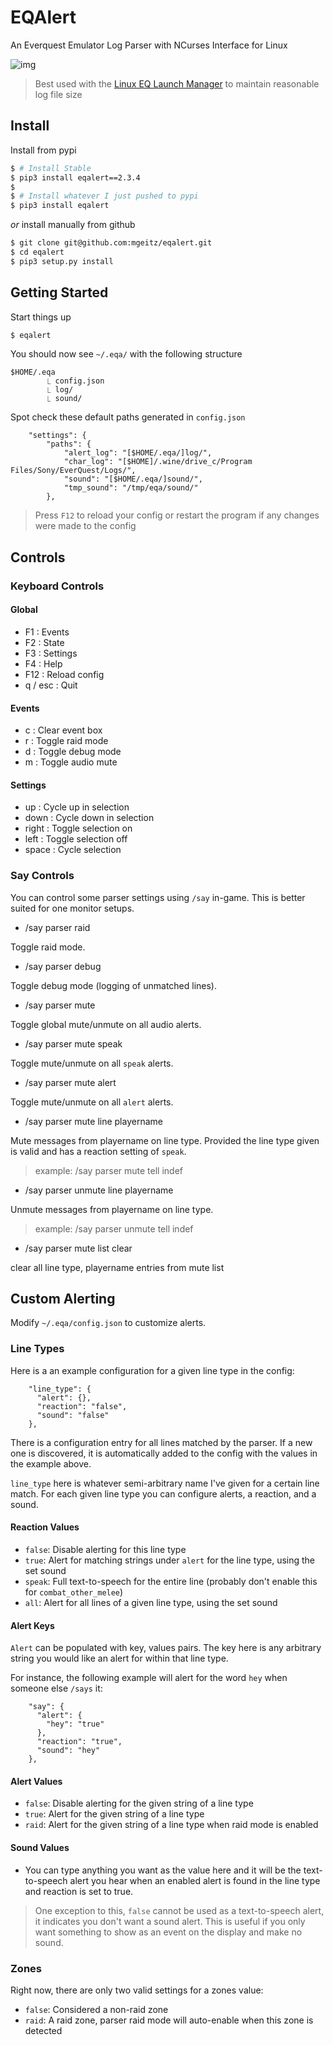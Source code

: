 # EQAlert

An Everquest Emulator Log Parser with NCurses Interface for Linux

![img](https://i.imgur.com/wMs0RcV.png)

> Best used with the [Linux EQ Launch Manager](https://gist.github.com/mgeitz/aa295061c51b26d53dd818d0ebb3e37a) to maintain reasonable log file size


## Install

Install from pypi
```sh
$ # Install Stable
$ pip3 install eqalert==2.3.4
$
$ # Install whatever I just pushed to pypi
$ pip3 install eqalert
```

_or_ install manually from github
```sh
$ git clone git@github.com:mgeitz/eqalert.git
$ cd eqalert
$ pip3 setup.py install
```


## Getting Started

Start things up
```sh
$ eqalert
```

You should now see `~/.eqa/` with the following structure
```
$HOME/.eqa
        ⎿ config.json
        ⎿ log/
        ⎿ sound/
```

Spot check these default paths generated in `config.json`
```
    "settings": {
        "paths": {
            "alert_log": "[$HOME/.eqa/]log/",
            "char_log": "[$HOME]/.wine/drive_c/Program Files/Sony/EverQuest/Logs/",
            "sound": "[$HOME/.eqa/]sound/",
            "tmp_sound": "/tmp/eqa/sound/"
        },
```
> Press `F12` to reload your config or restart the program if any changes were made to the config


## Controls

### Keyboard Controls

#### Global
  - F1      : Events
  - F2      : State
  - F3      : Settings
  - F4      : Help
  - F12     : Reload config
  - q / esc : Quit

#### Events
  - c     : Clear event box
  - r     : Toggle raid mode
  - d     : Toggle debug mode
  - m     : Toggle audio mute

#### Settings
  - up    : Cycle up in selection
  - down  : Cycle down in selection
  - right : Toggle selection on
  - left  : Toggle selection off
  - space : Cycle selection

### Say Controls

You can control some parser settings using `/say` in-game.  This is better suited for one monitor setups.

- /say parser raid

Toggle raid mode.

- /say parser debug

Toggle debug mode (logging of unmatched lines).

- /say parser mute

Toggle global mute/unmute on all audio alerts.

- /say parser mute speak

Toggle mute/unmute on all `speak` alerts.

- /say parser mute alert

Toggle mute/unmute on all `alert` alerts.

- /say parser mute line playername

Mute messages from playername on line type. Provided the line type given is valid and has a reaction setting of `speak`.
> example: /say parser mute tell indef

- /say parser unmute line playername

Unmute messages from playername on line type.
> example: /say parser unmute tell indef

- /say parser mute list clear

clear all line type, playername entries from mute list


## Custom Alerting

Modify `~/.eqa/config.json` to customize alerts.

### Line Types

Here is a an example configuration for a given line type in the config:
```
    "line_type": {
      "alert": {},
      "reaction": "false",
      "sound": "false"
    },
```

There is a configuration entry for all lines matched by the parser.  If a new one is discovered, it is automatically added to the config with the values in the example above.

`line_type` here is whatever semi-arbitrary name I've given for a certain line match.  For each given line type you can configure alerts, a reaction, and a sound.

#### Reaction Values

- `false`: Disable alerting for this line type
- `true`: Alert for matching strings under `alert` for the line type, using the set sound
- `speak`: Full text-to-speech for the entire line (probably don't enable this for `combat_other_melee`)
- `all`: Alert for all lines of a given line type, using the set sound

#### Alert Keys

`Alert` can be populated with key, values pairs.  The key here is any arbitrary string you would like an alert for within that line type.

For instance, the following example will alert for the word `hey` when someone else `/says` it:

```
    "say": {
      "alert": {
        "hey": "true"
      },
      "reaction": "true",
      "sound": "hey"
    },
```

#### Alert Values

- `false`: Disable alerting for the given string of a line type
- `true`: Alert for the given string of a line type
- `raid`: Alert for the given string of a line type when raid mode is enabled

#### Sound Values

- You can type anything you want as the value here and it will be the text-to-speech alert you hear when an enabled alert is found in the line type and reaction is set to true.

> One exception to this, `false` cannot be used as a text-to-speech alert, it indicates you don't want a sound alert.  This is useful if you only want something to show as an event on the display and make no sound.

### Zones

Right now, there are only two valid settings for a zones value:

- `false`: Considered a non-raid zone
- `raid`: A raid zone, parser raid mode will auto-enable when this zone is detected
